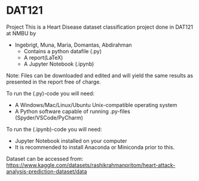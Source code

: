 # DAT121
Project
This is a Heart Disease dataset classification project done in DAT121 at NMBU by
- Ingebrigt, Muna, Maria, Domantas, Abdirahman
  - Contains a python datafile (.py) 
  - A report(LaTeX)
  - A Jupyter Notebook (.ipynb)

Note:
Files can be downloaded and edited and will yield the same results as presented in the report free of charge.

To run the (.py)-code you will need:
- A Windows/Mac/Linux/Ubuntu Unix-compatible operating system
- A Python software capable of running .py-files (Spyder/VSCode/PyCharm)

To run the (.ipynb)-code you will need:
- Jupyter Notebook installed on your computer
- It is recommended to install Anaconda or Miniconda prior to this. 

Dataset can be accessed from:
https://www.kaggle.com/datasets/rashikrahmanpritom/heart-attack-analysis-prediction-dataset/data
